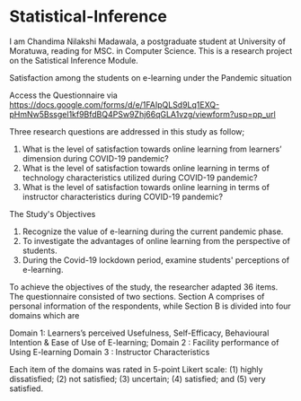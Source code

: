 # Statistical-Inference
I am Chandima Nilakshi Madawala, a postgraduate student at University of Moratuwa, reading for MSC. in Computer Science. 
This is a research project on the Satistical Inference Module.

Satisfaction among the students on e-learning under the Pandemic situation

Access the Questionnaire via https://docs.google.com/forms/d/e/1FAIpQLSd9Lq1EXQ-pHmNw5Bssgel1kf9BfdBQ4PSw9Zhj66qGLA1vzg/viewform?usp=pp_url

Three research questions are addressed in this study as follow;
 1. What is the level of satisfaction towards online learning from learners’ dimension during COVID-19 pandemic? 
 2. What is the level of satisfaction towards online learning in terms of technology characteristics utilized during COVID-19 pandemic?
 3. What is the level of satisfaction towards online learning in terms of instructor characteristics during COVID-19 pandemic? 

The Study's Objectives
1. Recognize the value of e-learning during the current pandemic phase.
2. To investigate the advantages of online learning from the perspective of students.
3. During the Covid-19 lockdown period, examine students' perceptions of e-learning.

To achieve the objectives of the study, the researcher adapted 36 items. The questionnaire consisted of two sections. 
Section A comprises of personal information of the respondents, while Section B is divided into four domains which are

Domain 1: Learners’s perceived Usefulness, Self-Efficacy, Behavioural Intention & Ease of Use of E-learning; 
Domain 2 : Facility performance of Using E-learning
Domain 3 : Instructor Characteristics

Each item of the domains was rated in 5-point Likert scale: (1) highly dissatisfied; (2) not satisfied; (3) uncertain; (4) satisfied; and (5) very satisfied.
